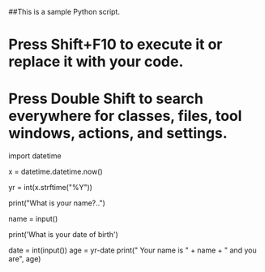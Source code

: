  ##This is a sample Python script.

# Press Shift+F10 to execute it or replace it with your code.
# Press Double Shift to search everywhere for classes, files, tool windows, actions, and settings.
import datetime

x = datetime.datetime.now()

yr = int(x.strftime("%Y"))

print("What is your name?..")

name = input()

print('What is your date of birth')

date = int(input())
age = yr-date
print(" Your name is " + name + " and you are", age)
